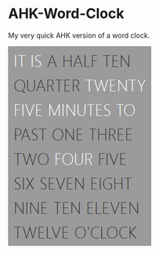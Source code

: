 # AHK-Word-Clock

My very quick AHK version of a word clock.

![Alt text](/../screenshots/wordclock.jpg?raw=true "Optional Title")
